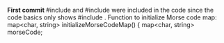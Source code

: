 **First commit**
#include <map> and #include <string> were included in the code since the code basics only shows #include <iostream>.
Function to initialize Morse code map:
map<char, string> initializeMorseCodeMap() {
    map<char, string> morseCode;

